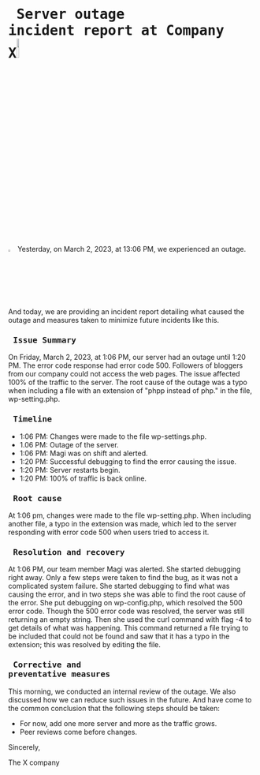 # <pre> Server outage incident report at Company X<img src="https://user-images.githubusercontent.com/107026397/222690413-0b27ca4a-fef3-4daf-89eb-0f5a71f72613.jpg" width=10% height=10%/></pre>
 
<img src="https://user-images.githubusercontent.com/107026397/222704447-0988bfdd-1a8b-492a-83b0-b4e6595c1da8.png" width=3% height=3%/> Yesterday, on March 2, 2023, at 13:06 PM, we experienced an outage. And today, we are providing an incident report detailing what caused the outage and measures taken to minimize future incidents like this.
 
### <pre> Issue Summary </pre>
On Friday, March 2, 2023, at 1:06 PM, our server had an outage until 1:20 PM. The error code response had error code 500. Followers of bloggers from our company could not access the web pages. The issue affected 100% of the traffic to the server. The root cause of the outage was a typo when including a file with an extension of "phpp instead of php." in the file, wp-setting.php.
 
### <pre> Timeline </pre> 
- 1:06 PM: Changes were made to the file wp-settings.php.
- 1.06 PM: Outage of the server.
- 1:06 PM: Magi was on shift and alerted.
- 1:20 PM: Successful debugging to find the error causing the issue.
- 1:20 PM: Server restarts begin.
- 1:20 PM: 100% of traffic is back online.
 
### <pre> Root cause </pre>
At 1:06 pm, changes were made to the file wp-setting.php. When including another file, a typo in the extension was made, which led to the server responding with error code 500 when users tried to access it.
### <pre> Resolution and recovery </pre>
At 1:06 PM, our team member Magi was alerted. She started debugging right away. Only a few steps were taken to find the bug, as it was not a complicated system failure. She started debugging to find what was causing the error, and in two steps she was able to find the root cause of the error. She put debugging on wp-config.php, which resolved the 500 error code. Though the 500 error code was resolved, the server was still returning an empty string. Then she used the curl command with flag -4 to get details of what was happening. This command returned a file trying to be included that could not be found and saw that it has a typo in the extension; this was resolved by editing the file.
### <pre> Corrective and preventative measures </pre>
This morning, we conducted an internal review of the outage. We also discussed how we can reduce such issues in the future. And have come to the common conclusion that the following steps should be taken:

- For now, add one more server and more as the traffic grows.
- Peer reviews come before changes.
 
Sincerely,

The X company








